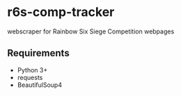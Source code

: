 # r6s-comp-tracker

 webscraper for Rainbow Six Siege Competition webpages

## Requirements

- Python 3+
- requests
- BeautifulSoup4
